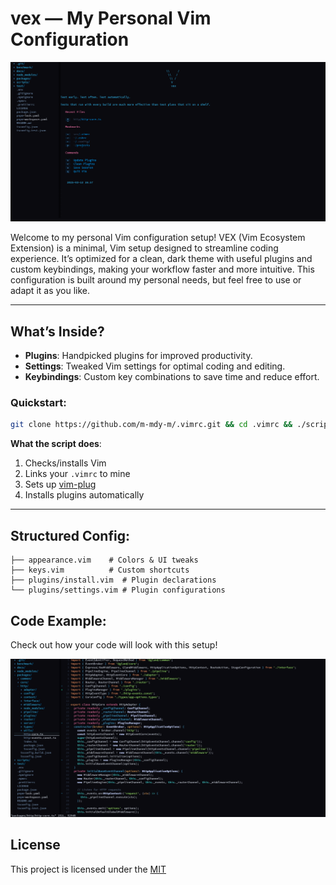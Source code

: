 # vex — My Personal Vim Configuration

![HomePage](./screenshots/home.png)

Welcome to my personal Vim configuration setup! VEX (Vim Ecosystem Extension) is a minimal, Vim setup designed to streamline coding experience. It’s optimized for a clean, dark theme with useful plugins and custom keybindings, making your workflow faster and more intuitive. This configuration is built around my personal needs, but feel free to use or adapt it as you like.

---

## What’s Inside?

- **Plugins**: Handpicked plugins for improved productivity.
- **Settings**: Tweaked Vim settings for optimal coding and editing.
- **Keybindings**: Custom key combinations to save time and reduce effort.

### Quickstart:

```bash
git clone https://github.com/m-mdy-m/.vimrc.git && cd .vimrc && ./script/setup  # Let the magic happen!
```

**What the script does**:

1. Checks/installs Vim
2. Links your `.vimrc` to mine
3. Sets up [vim-plug](https://github.com/junegunn/vim-plug)
4. Installs plugins automatically

---

## Structured Config:

```
├── appearance.vim    # Colors & UI tweaks
├── keys.vim          # Custom shortcuts
├── plugins/install.vim  # Plugin declarations
└── plugins/settings.vim # Plugin configurations
```

## Code Example:

Check out how your code will look with this setup!

![Code](./screenshots/code.png)

## License

This project is licensed under the [MIT](LICENSE)
